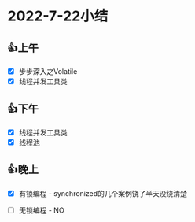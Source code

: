 # 2022-7-22小结

## 👍上午

- [x] 步步深入之Volatile
- [x] 线程并发工具类

## 👍下午

- [x] 线程并发工具类
- [x] 线程池

## 👍晚上

- [x] 有锁编程 - synchronized的几个案例饶了半天没绕清楚
- [ ] 无锁编程 - NO









